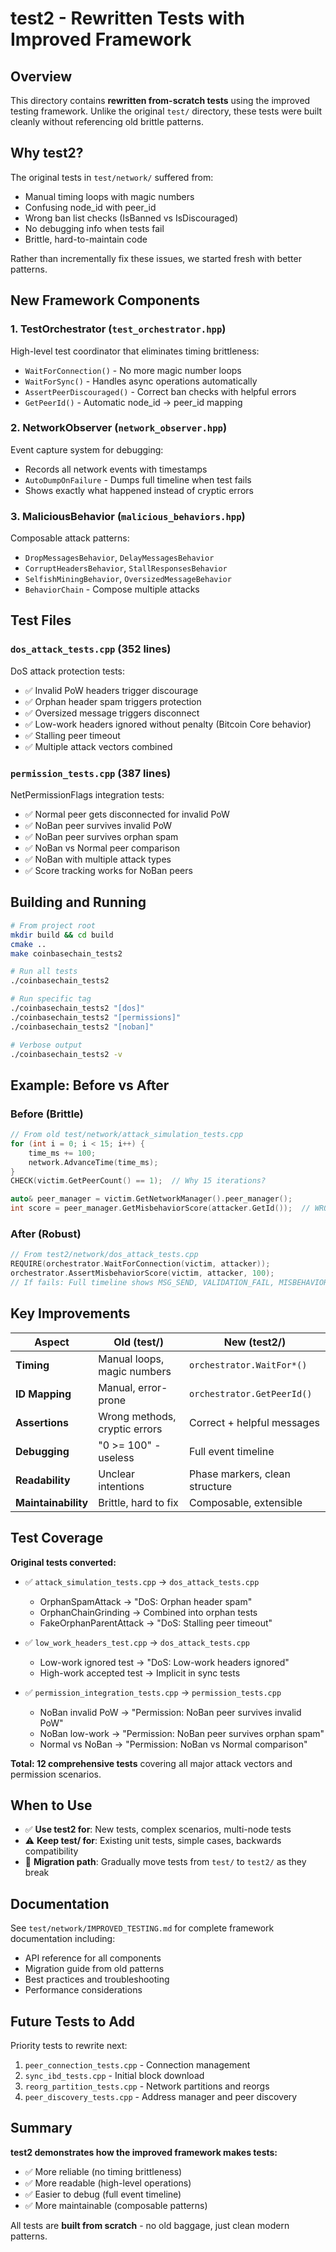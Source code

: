 # test2 - Rewritten Tests with Improved Framework

## Overview

This directory contains **rewritten from-scratch tests** using the improved testing framework. Unlike the original `test/` directory, these tests were built cleanly without referencing old brittle patterns.

## Why test2?

The original tests in `test/network/` suffered from:
- Manual timing loops with magic numbers
- Confusing node_id with peer_id
- Wrong ban list checks (IsBanned vs IsDiscouraged)
- No debugging info when tests fail
- Brittle, hard-to-maintain code

Rather than incrementally fix these issues, we started fresh with better patterns.

## New Framework Components

### 1. TestOrchestrator (`test_orchestrator.hpp`)
High-level test coordinator that eliminates timing brittleness:
- `WaitForConnection()` - No more magic number loops
- `WaitForSync()` - Handles async operations automatically
- `AssertPeerDiscouraged()` - Correct ban checks with helpful errors
- `GetPeerId()` - Automatic node_id → peer_id mapping

### 2. NetworkObserver (`network_observer.hpp`)
Event capture system for debugging:
- Records all network events with timestamps
- `AutoDumpOnFailure` - Dumps full timeline when test fails
- Shows exactly what happened instead of cryptic errors

### 3. MaliciousBehavior (`malicious_behaviors.hpp`)
Composable attack patterns:
- `DropMessagesBehavior`, `DelayMessagesBehavior`
- `CorruptHeadersBehavior`, `StallResponsesBehavior`
- `SelfishMiningBehavior`, `OversizedMessageBehavior`
- `BehaviorChain` - Compose multiple attacks

## Test Files

### `dos_attack_tests.cpp` (352 lines)
DoS attack protection tests:
- ✅ Invalid PoW headers trigger discourage
- ✅ Orphan header spam triggers protection
- ✅ Oversized message triggers disconnect
- ✅ Low-work headers ignored without penalty (Bitcoin Core behavior)
- ✅ Stalling peer timeout
- ✅ Multiple attack vectors combined

### `permission_tests.cpp` (387 lines)
NetPermissionFlags integration tests:
- ✅ Normal peer gets disconnected for invalid PoW
- ✅ NoBan peer survives invalid PoW
- ✅ NoBan peer survives orphan spam
- ✅ NoBan vs Normal peer comparison
- ✅ NoBan with multiple attack types
- ✅ Score tracking works for NoBan peers

## Building and Running

```bash
# From project root
mkdir build && cd build
cmake ..
make coinbasechain_tests2

# Run all tests
./coinbasechain_tests2

# Run specific tag
./coinbasechain_tests2 "[dos]"
./coinbasechain_tests2 "[permissions]"
./coinbasechain_tests2 "[noban]"

# Verbose output
./coinbasechain_tests2 -v
```

## Example: Before vs After

### Before (Brittle)
```cpp
// From old test/network/attack_simulation_tests.cpp
for (int i = 0; i < 15; i++) {
    time_ms += 100;
    network.AdvanceTime(time_ms);
}
CHECK(victim.GetPeerCount() == 1);  // Why 15 iterations?

auto& peer_manager = victim.GetNetworkManager().peer_manager();
int score = peer_manager.GetMisbehaviorScore(attacker.GetId());  // WRONG!
```

### After (Robust)
```cpp
// From test2/network/dos_attack_tests.cpp
REQUIRE(orchestrator.WaitForConnection(victim, attacker));
orchestrator.AssertMisbehaviorScore(victim, attacker, 100);
// If fails: Full timeline shows MSG_SEND, VALIDATION_FAIL, MISBEHAVIOR events
```

## Key Improvements

| Aspect | Old (test/) | New (test2/) |
|--------|------------|--------------|
| **Timing** | Manual loops, magic numbers | `orchestrator.WaitFor*()` |
| **ID Mapping** | Manual, error-prone | `orchestrator.GetPeerId()` |
| **Assertions** | Wrong methods, cryptic errors | Correct + helpful messages |
| **Debugging** | "0 >= 100" - useless | Full event timeline |
| **Readability** | Unclear intentions | Phase markers, clean structure |
| **Maintainability** | Brittle, hard to fix | Composable, extensible |

## Test Coverage

**Original tests converted:**
- ✅ `attack_simulation_tests.cpp` → `dos_attack_tests.cpp`
  - OrphanSpamAttack → "DoS: Orphan header spam"
  - OrphanChainGrinding → Combined into orphan tests
  - FakeOrphanParentAttack → "DoS: Stalling peer timeout"

- ✅ `low_work_headers_test.cpp` → `dos_attack_tests.cpp`
  - Low-work ignored test → "DoS: Low-work headers ignored"
  - High-work accepted test → Implicit in sync tests

- ✅ `permission_integration_tests.cpp` → `permission_tests.cpp`
  - NoBan invalid PoW → "Permission: NoBan peer survives invalid PoW"
  - NoBan low-work → "Permission: NoBan peer survives orphan spam"
  - Normal vs NoBan → "Permission: NoBan vs Normal comparison"

**Total: 12 comprehensive tests** covering all major attack vectors and permission scenarios.

## When to Use

- ✅ **Use test2 for**: New tests, complex scenarios, multi-node tests
- ⚠️ **Keep test/ for**: Existing unit tests, simple cases, backwards compatibility
- 🎯 **Migration path**: Gradually move tests from `test/` to `test2/` as they break

## Documentation

See `test/network/IMPROVED_TESTING.md` for complete framework documentation including:
- API reference for all components
- Migration guide from old patterns
- Best practices and troubleshooting
- Performance considerations

## Future Tests to Add

Priority tests to rewrite next:
1. `peer_connection_tests.cpp` - Connection management
2. `sync_ibd_tests.cpp` - Initial block download
3. `reorg_partition_tests.cpp` - Network partitions and reorgs
4. `peer_discovery_tests.cpp` - Address manager and peer discovery

## Summary

**test2 demonstrates how the improved framework makes tests:**
- ✅ More reliable (no timing brittleness)
- ✅ More readable (high-level operations)
- ✅ Easier to debug (full event timeline)
- ✅ More maintainable (composable patterns)

All tests are **built from scratch** - no old baggage, just clean modern patterns.
